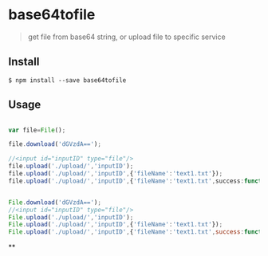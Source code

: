 # base64tofile

> get file from base64 string, or upload file to specific service


## Install

```
$ npm install --save base64tofile 
```


## Usage

```ts

var file=File();

file.download('dGVzdA==');

//<input id="inputID" type="file"/>
file.upload('./upload/','inputID');
file.upload('./upload/','inputID',{'fileName':'text1.txt'});
file.upload('./upload/','inputID',{'fileName':'text1.txt',success:function(){},fail:function(){}});


```

```js

File.download('dGVzdA==');
//<input id="inputID" type="file"/>
File.upload('./upload/','inputID');
File.upload('./upload/','inputID',{'fileName':'text1.txt'});
File.upload('./upload/','inputID',{'fileName':'text1.txt',success:function(){},fail:function(){}});
```
**




